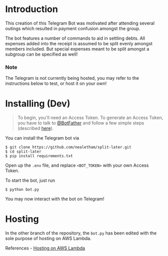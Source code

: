 # Introduction

This creation of this Telegram Bot was motivated after attending several outings which resulted in payment confusion amongst the group.

The bot features a number of commands to aid in settling debts. All expenses added into the receipt is assumed to be split evenly amongst members included. But special expenses meant to be split amongst a subgroup can be specified as well!

### Note

The Telegram is not currently being hosted, you may refer to the instructions below to test, or host it on your own!

# Installing (Dev)

> To begin, you'll need an Access Token. To generate an Access Token, you have to talk to [@BotFather](https://telegram.me/botfather) and follow a few simple steps (described [here](https://core.telegram.org/bots/features#botfather)).

You can install the Telegram bot via

```code: shell
$ git clone https://github.com/nealetham/split-later.git
$ cd split-later
$ pip install requirements.txt
```

Open up the `.env` file, and replace `<BOT_TOKEN>` with your own Access Token.

To start the bot, just run

```code: shell
$ python bot.py
```

You may now interact with the bot on Telegram!

# Hosting

In the other branch of the repository, the `bot.py` has been edited with the sole purpose of hosting on AWS Lambda.

References - [Hosting on AWS Lambda](https://github.com/havebeenfitz/om-random-coffee-bot/wiki/Hosting-the-bot-on-AWS-Lambda)
